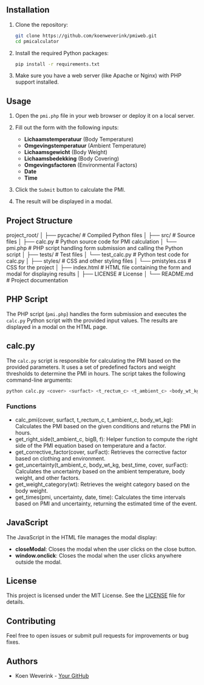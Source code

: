 
## Installation

1. Clone the repository:
    ```bash
    git clone https://github.com/koenweverink/pmiweb.git
    cd pmicalculator
    ```

2. Install the required Python packages:
    ```bash
    pip install -r requirements.txt
    ```

3. Make sure you have a web server (like Apache or Nginx) with PHP support installed.

## Usage

1. Open the `pmi.php` file in your web browser or deploy it on a local server.

2. Fill out the form with the following inputs:
    - **Lichaamstemperatuur** (Body Temperature)
    - **Omgevingstemperatuur** (Ambient Temperature)
    - **Lichaamsgewicht** (Body Weight)
    - **Lichaamsbedekking** (Body Covering)
    - **Omgevingsfactoren** (Environmental Factors)
    - **Date**
    - **Time**

3. Click the `Submit` button to calculate the PMI.

4. The result will be displayed in a modal.

## Project Structure

project_root/
│
├── pycache/ # Compiled Python files
│
├── src/ # Source files
│ ├── calc.py # Python source code for PMI calculation
│ └── pmi.php # PHP script handling form submission and calling the Python script
│
├── tests/ # Test files
│ └── test_calc.py # Python test code for calc.py
│
├── styles/ # CSS and other styling files
│ └── pmistyles.css # CSS for the project
│
├── index.html # HTML file containing the form and modal for displaying results
│
├── LICENSE # License
│
└── README.md # Project documentation

## PHP Script

The PHP script (`pmi.php`) handles the form submission and executes the `calc.py` Python script with the provided input values. The results are displayed in a modal on the HTML page.

## calc.py

The `calc.py` script is responsible for calculating the PMI based on the provided parameters. It uses a set of predefined factors and weight thresholds to determine the PMI in hours. The script takes the following command-line arguments:

```bash
python calc.py <cover> <surfact> <t_rectum_c> <t_ambient_c> <body_wt_kg> <date> <time>
```

### Functions
- calc_pmi(cover, surfact, t_rectum_c, t_ambient_c, body_wt_kg): Calculates the PMI based on the given conditions and returns the PMI in hours.
- get_right_side(t_ambient_c, bigB, f): Helper function to compute the right side of the PMI equation based on temperature and a factor.
- get_corrective_factor(cover, surFact): Retrieves the corrective factor based on clothing and environment.
- get_uncertainty(t_ambient_c, body_wt_kg, best_time, cover, surFact): Calculates the uncertainty based on the ambient temperature, body weight, and other factors.
- get_weight_category(wt): Retrieves the weight category based on the body weight.
- get_times(pmi, uncertainty, date, time): Calculates the time intervals based on PMI and uncertainty, returning the estimated time of the event.

## JavaScript

The JavaScript in the HTML file manages the modal display:
- **closeModal**: Closes the modal when the user clicks on the close button.
- **window.onclick**: Closes the modal when the user clicks anywhere outside the modal.

## License

This project is licensed under the MIT License. See the [LICENSE](LICENSE) file for details.

## Contributing

Feel free to open issues or submit pull requests for improvements or bug fixes.

## Authors

- Koen Weverink - [Your GitHub](https://github.com/koenweverink)
